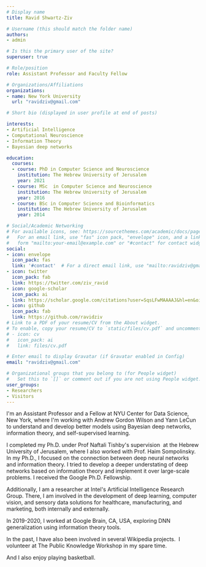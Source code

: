```yaml
---
# Display name
title: Ravid Shwartz-Ziv

# Username (this should match the folder name)
authors:
- admin

# Is this the primary user of the site?
superuser: true

# Role/position
role: Assistant Professor and Faculty Fellow

# Organizations/Affiliations
organizations:
- name: New York University
  url: "ravidziv@gmail.com"

# Short bio (displayed in user profile at end of posts)

interests:
- Artificial Intelligence
- Computational Neuroscience
- Information Theory
- Bayesian deep networks

education:
  courses:
  - course: PhD in Computer Science and Neuroscience
    institution: The Hebrew University of Jerusalem
    year: 2021
  - course: MSc  in Computer Science and Neuroscience
    institution: The Hebrew University of Jerusalem
    year: 2016
  - course: BSc in Computer Science and Bioinformatics
    institution: The Hebrew University of Jerusalem
    year: 2014

# Social/Academic Networking
# For available icons, see: https://sourcethemes.com/academic/docs/page-builder/#icons
#   For an email link, use "fas" icon pack, "envelope" icon, and a link in the
#   form "mailto:your-email@example.com" or "#contact" for contact widget.
social:
- icon: envelope
  icon_pack: fas
  link: '#contact'  # For a direct email link, use "mailto:ravidziv@gmail.com".
- icon: twitter
  icon_pack: fab
  link: https://twitter.com/ziv_ravid
- icon: google-scholar
  icon_pack: ai
  link: https://scholar.google.com/citations?user=SqsLFwMAAAAJ&hl=en&oi=ao
- icon: github
  icon_pack: fab
  link: https://github.com/ravidziv
# Link to a PDF of your resume/CV from the About widget.
# To enable, copy your resume/CV to `static/files/cv.pdf` and uncomment the lines below.
# - icon: cv
#   icon_pack: ai
#   link: files/cv.pdf

# Enter email to display Gravatar (if Gravatar enabled in Config)
email: "ravidziv@gmail.com"

# Organizational groups that you belong to (for People widget)
#   Set this to `[]` or comment out if you are not using People widget.
user_groups:
- Researchers
- Visitors
---
```


I'm an Assistant Professor and a Fellow at NYU Center for Data Science, New York, where I'm working with Andrew Gordon Wilson and Yann LeCun to understand and develop better models using Bayesian deep networks, information theory, and self-supervised learning.

I completed my Ph.D. under Prof Naftali Tishby's supervision  at the Hebrew University of Jerusalem, where I also worked with Prof. Haim Sompolinsky. In my Ph.D., I focused on the connection between deep neural networks and information theory. I tried to develop a deeper understating of deep networks based on information theory and implement it over large-scale problems. I received the Google Ph.D. Fellowship.

Additionally, I am a researcher at Intel's Artificial Intelligence Research Group. There, I am involved in the development of deep learning, computer vision, and sensory data solutions for healthcare, manufacturing, and marketing, both internally and externally.

In 2019-2020, I worked at Google Brain, CA, USA, exploring DNN generalization using information theory tools.

In the past, I have also been involved in several Wikipedia projects.  I volunteer at The Public Knowledge Workshop in my spare time.

And I also enjoy playing basketball. 
